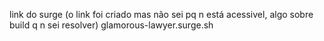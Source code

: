 link do surge (o link foi criado mas não sei pq n está acessivel, algo sobre build q n sei resolver)
glamorous-lawyer.surge.sh

